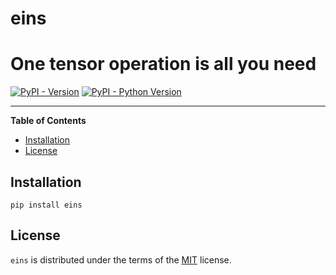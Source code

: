 # eins
# One tensor operation is all you need

[![PyPI - Version](https://img.shields.io/pypi/v/eins.svg)](https://pypi.org/project/eins)
[![PyPI - Python Version](https://img.shields.io/pypi/pyversions/eins.svg)](https://pypi.org/project/eins)

-----

**Table of Contents**

- [Installation](#installation)
- [License](#license)

## Installation

```console
pip install eins
```

## License

`eins` is distributed under the terms of the [MIT](https://spdx.org/licenses/MIT.html) license.
